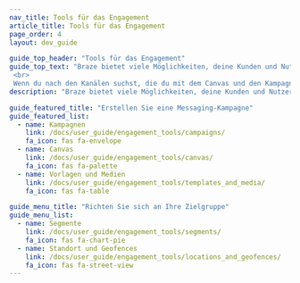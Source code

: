 ```yaml
---
nav_title: Tools für das Engagement
article_title: Tools für das Engagement
page_order: 4
layout: dev_guide

guide_top_header: "Tools für das Engagement"
guide_top_text: "Braze bietet viele Möglichkeiten, deine Kunden und Nutzer mit den Kampagnen und Canvas-Tools zu erreichen. Sie können auch mithilfe unserer Vorlagen- und Medientools auf Konsistenz optimieren (und Bilder und andere Inhalte hochladen). Von dort aus kannst du Segmente und Geofences erstellen, um deine Zielgruppe nach Standort oder anderen Attributen anzusprechen. <br>
 <br>
 Wenn du nach den Kanälen suchst, die du mit dem Canvas und den Kampagnen-Tools von Braze senden kannst, schau dir unseren Abschnitt <a href='/docs/user_guide/message_building_by_channel/'>Nachrichtenerstellung nach Kanal</a> an."
description: "Braze bietet viele Möglichkeiten, deine Kunden und Nutzer mit den Kampagnen und Canvas-Tools zu erreichen. Sie können auch mit unseren Vorlagen und Medientools für Konsistenz optimieren."

guide_featured_title: "Erstellen Sie eine Messaging-Kampagne"
guide_featured_list:
  - name: Kampagnen
    link: /docs/user_guide/engagement_tools/campaigns/
    fa_icon: fas fa-envelope
  - name: Canvas
    link: /docs/user_guide/engagement_tools/canvas/
    fa_icon: fas fa-palette
  - name: Vorlagen und Medien
    link: /docs/user_guide/engagement_tools/templates_and_media/
    fa_icon: fas fa-table

guide_menu_title: "Richten Sie sich an Ihre Zielgruppe"
guide_menu_list:
  - name: Segmente
    link: /docs/user_guide/engagement_tools/segments/
    fa_icon: fas fa-chart-pie
  - name: Standort und Geofences
    link: /docs/user_guide/engagement_tools/locations_and_geofences/
    fa_icon: fas fa-street-view
---
```


